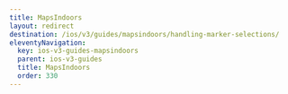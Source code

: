 ```yaml
---
title: MapsIndoors
layout: redirect
destination: /ios/v3/guides/mapsindoors/handling-marker-selections/
eleventyNavigation:
  key: ios-v3-guides-mapsindoors
  parent: ios-v3-guides
  title: MapsIndoors
  order: 330
---
```

